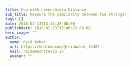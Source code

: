 ```yaml
---
title: Fun with Levenshtein Distance
sub_title: Measure the similarity between two strings!
tags: []
date: 2018-02-13T13:46:22-08:00
publishdate: 2018-02-13T13:46:22-08:00
hero_image: ""
author:
  name: Reid Weber
  url: https://medium.com/@reidweber_34407
  mail: reid@meshstudio.io
  avatar: ""
---
```

